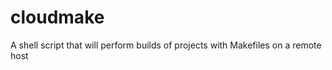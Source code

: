 cloudmake
=========

A shell script that will perform builds of projects with Makefiles on a remote host 

